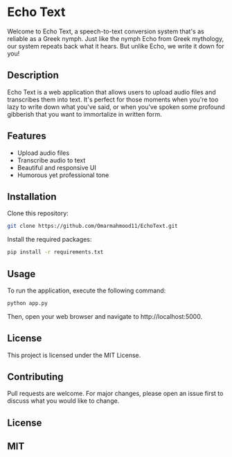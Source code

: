 # Echo Text

Welcome to Echo Text, a speech-to-text conversion system that's as reliable as a Greek nymph. Just like the nymph Echo from Greek mythology, our system repeats back what it hears. But unlike Echo, we write it down for you!

## Description

Echo Text is a web application that allows users to upload audio files and transcribes them into text. It's perfect for those moments when you're too lazy to write down what you've said, or when you've spoken some profound gibberish that you want to immortalize in written form.

## Features

- Upload audio files
- Transcribe audio to text
- Beautiful and responsive UI
- Humorous yet professional tone

## Installation

Clone this repository:

```bash
git clone https://github.com/Omarmahmood11/EchoText.git
```
Install the required packages:
```bash
pip install -r requirements.txt
```

## Usage
To run the application, execute the following command:
```bash
python app.py
```
Then, open your web browser and navigate to http://localhost:5000.
## License

This project is licensed under the MIT License.

## Contributing
Pull requests are welcome. For major changes, please open an issue first to discuss what you would like to change.

## License
## MIT
